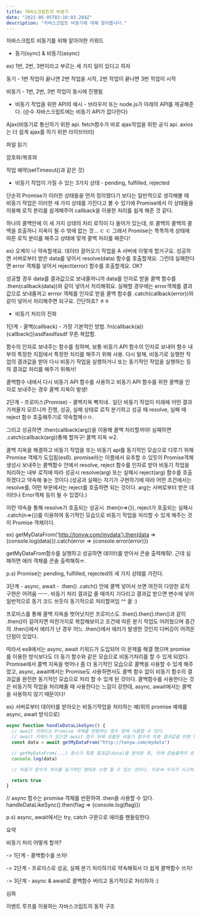 ```yaml
---
title: 자바스크립트의 비동기
date: "2021-05-05T02:10:03.284Z"
description: "자바스크립트 비동기에 대해 알아봅시다."
---
```


자바스크립트 비동기를 위해 알아야한 키워드

- 동기(sync) & 비동기(async)

ex) 1번, 2번, 3번이라고 부르는 세 가지 일이 있다고 하자

동기 - 1번 작업이 끝나면 2번 작업을 시작, 2번 작업이 끝나면 3번 작업이 시작

비동기 - 1번, 2번, 3번 작업이 동시에 진행됨

- 비동기 작업을 위한 API의 예시 - 브라우저 또는 node.js가 아래의 API를 제공해준다. (순수 자바스크립트에는 비동기 API가 없다한다)

Ajax(비동기로 통신하기 위한 api. fetch함수가 바로 ajax작업을 위한 공식 api. axios는 더 쉽게 ajax를 하기 위한 라이브러리)

파일 읽기

암호와/복호와

작업 예약(setTimeout()과 같은 것)

- 비동기 작업이 가질 수 있는 3가지 상태 - pending, fulfilled, rejected

단순히 Promise가 이러한 상태들을 먼저 정의했다기 보다는 일반적으로 생각해볼 때 비동기 작업은 이러한 세 가지 상태를 가진다고 볼 수 있기에 Promise에서 이 상태들을 이용해 로직 분리를 쉽게해주어 callback을 이용한 처리를 쉽게 해준 것 같다.

하나의 콜백안에 이 세 가지 상태의 처리 로직이 다 들어가 있는데, 또 콜백의 콜백의 콜백을 호출하니 지옥이 될 수 밖에 없는 것... ㄷ ㄷ 그래서 Promise는 똑똑하게 상태에 따른 로직 분리를 해주고 상태에 맞게 콜백 처리를 해준다!

ex) 오케이 나 약속할게요. 데이터 끌어오기 작업을 A 서버에 이렇게 할거구요. 성공하면 서버로부터 받은 data를 넣어서 resolve(data) 함수를 호출할게요. 그런데 실패한다면 error 객체를 넣어서 reject(error) 함수를 호출할게요. OK?

성공할 경우 data를 결과값으로 보내줄꺼니까 data를 인자로 받을 콜백 함수를 .then(callback(data))와 같이 넣어서 처리해줘요. 실패할 경우에는 error객체를 결과값으로 보내줄꺼고 errror 객체를 인자로 받을 콜백 함수를 .catch(callback(error))와 같이 넣어서 처리해주면 되구요. 간단하죠? ㅎㅎ

- 비동기 처리의 진화

1단계 - 콜백(callback) - 가장 기본적인 방법. fn(callback(a)){callback()}asdfasdfasdf 무튼 복잡함.

함수의 인자로 보내주는 함수를 칭하며, 보통 비동기 API 함수의 인자로 보내어 함수 내부의 특정한 지점에서 특정한 처리를 해주기 위해 사용. 다시 말해, 비동기로 실행한 작업의 결과값을 받아 다시 비동기 작업을 실행하거나 또는 동기적인 작업을 실행하는 등의 결과값 처리를 해주기 위해서!

콜백함수 내에서 다시 비동기 API 함수를 사용하고 비동기 API 함수를 위한 콜백을 인자로 보내주는 경우 콜백 지옥이 발생!

2단계 - 프로미스(Promise) - 콜백지옥 빡치네.. 일단 비동기 작업이 미래에 어떤 결과 가져올지 모르니까 진행, 성공, 실패 상태로 로직 분기하고 성공 때 resolve, 실패 때 reject 함수 호출해주기로 약속할께ㅇㅇ.

그리고 성공하면 .then(callback(arg))을 이용해 콜백 처리할꺼야! 실패하면 .catch(callback(arg))통해 할꺼구! 콜백 지옥 ㅂ2.

콜백 지옥을 해결하고 비동기 작업을 또는 비동기 api를 동기적인 모습으로 다루기 위해 Promise 객체가 도입됨(es6). promise라는 이름에서 유추할 수 있듯이 Promise객체 생성시 보내주는 콜백함수 안에서 resolve, reject 함수를 인자로 받아 비동기 작업을 처리하는 내부 로직에 따라 성공시 resolve(arg) 또는 실패시 reject(arg) 함수를 호출하겠다고 약속해 놓는 것이다.(성공과 실패는 자기가 구현하기에 따라 어떤 조건에서는 resolve를, 어떤 부분에서는 reject를 호출하면 되는 것이다. arg는 서버로부터 받은 데이터나 Error객체 등이 될 수 있겠다.)

이런 약속을 통해 resolve가 호출되는 성공시 .then(n=>{}), reject가 호출되는 실패시 .catch(n=>{})를 이용하여 동기적인 모습으로 비동기 작업을 처리할 수 있게 해주는 것이 Promise 객체이다.

ex) getMyDataFrom('http://tonyw.com/mydata').then(data => {console.log(data)}).catch(error => {console.error(error)})

getMyDataFrom함수를 실행하고 성공하면 데이터를 받아서 콘솔 출력해줘!. 근데 실패하면 에러 객체를 콘솔 출력해줘ㅠ.

p.s) Promise는 pending, fulfilled, rejected의 세 가지 상태를 가진다.

3단계 - async, await - .then() .catch() 안에 콜백 넣어서 쓰면 여전히 다양한 로직 구현은 어려움 ㅡㅡ. 비동기 처리 결과값 줄 때까지 기다리고 결과값 받으면 변수에 넣어 일반적으로 동기 코드 쓰듯이 동기적으로 처리할꺼임 ^^ 꿀 :)

프로미스를 통해 콜백 지옥을 벗어낫지만 프로미스도 .then().then().then()과 같이 .then()이 길어지면 마찬가지로 복잡해보이고 조건에 따른 분기 작업도 어려웠으며 중간의 .then()에서 에러가 난 경우 어느 .then()에서 에러가 발생한 것인지 디버깅이 어려운 단점이 있었다.

따라서 es8에서는 async, await 키워드가 도입되어 이 문제를 해결 했으며 promise를 이용한 방식보다도 더 동기 함수와 같은 모습으로 비동기처리를 할 수 있게 되었다. Promise에서 콜백 지옥을 벗어나 좀 더 동기적인 모습으로 콜백을 사용할 수 있게 해주었고, async, await에서는 Promise도 사용하면서도 콜백 함수 없이 비동기 함수의 결과값을 완전한 동기적인 모습으로 처리 할 수 있게 된 것이다. 콜백함수를 사용한다는 것은 비동기적 작업을 처리해줄 때 사용한다는 느낌이 강한데, async, await에서는 콜백을 사용하지 않기 때문이다!

ex) 서버로부터 데이터를 받아오는 비동기작업을 처리하는 예(위의 promise 예제를 async, await 방식으로)

```js
async function handleDataLikeSync() {
  // await 키워드는 Promise 객체를 반환하는 함수 앞에 사용할 수 있다.
  // await 키워드가 있으면 await 함수 뒤에 호출된 비동기 함수의 최종 결과값을 반환 받을 때까지 기다린다.
  const data = await getMyDataFrom("http://tonyw.com/mydata")

  // getMyDataFrom(...) 함수가 최종 결과값(data)을 받아온 후, 아래 콘솔출력이 호출된다.
  console.log(data)

  // 비동기 함수의 처리를 동기적인 형태로 수행 할 수 있는 것이다. 이로써 우리가 사고하기 편한대로 직관적으로 로직 구현이 가능해진다.

  return true
}
```

// async 함수는 promise 객체를 반환하여 .then을 사용할 수 있다.
handleDataLikeSync().then(flag => {console.log(flag)})

p.s) async, await에서는 try, catch 구문으로 에러를 핸들링한다.

요약

비동기 처리 어떻게 할까?

-> 1단계 - 콜백함수를 쓰자!

-> 2단계 - 프로미스로 성공, 실패 분기 처리하기로 약속해줘서 더 쉽게 콜백함수 쓰자!

-> 3단계 - async & await로 콜백함수 버리고 동기적으로 처리하자 :)

심화

이벤트 루프를 이용하는 자바스크립트의 동작 구조
